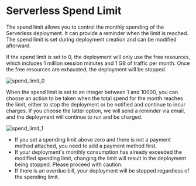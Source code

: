 # Serverless Spend Limit

The spend limit allows you to control the monthly spending of the Serverless deployment. It can provide a reminder when the limit is reached. The spend limit is set during deployment creation and can be modified afterward.

If the spend limit is set to 0, the deployment will only use the free resources, which includes 1 million session minutes and 1 GB of traffic per month. Once the free resources are exhausted, the deployment will be stopped.

   ![spend_limit_0](./_assets/spend_limit_0.png)

When the spend limit is set to an integer between 1 and 10000, you can choose an action to be taken when the total spend for the month reaches the limit, either to stop the deployment or be notified and continue to incur charges. If you choose the latter option, we will send a reminder via email, and the deployment will continue to run and be charged.

   ![spend_limit_1](./_assets/spend_limit_1.png)

- If you set a spending limit above zero and there is not a payment method attached, you need to add a payment method first. 
- If your deployment's monthly consumption has already exceeded the modified spending limit, changing the limit will result in the deployment being stopped. Please proceed with caution.
- If there is an overdue bill, your deployment will be stopped regardless of the spending limit.



